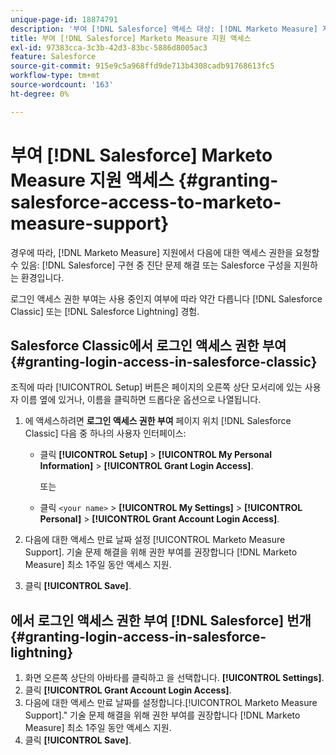 ```yaml
---
unique-page-id: 18874791
description: '부여 [!DNL Salesforce] 액세스 대상: [!DNL Marketo Measure] 지원 - [!DNL Marketo Measure]'
title: 부여 [!DNL Salesforce] Marketo Measure 지원 액세스
exl-id: 97383cca-3c3b-42d3-83bc-5886d8005ac3
feature: Salesforce
source-git-commit: 915e9c5a968ffd9de713b4308cadb91768613fc5
workflow-type: tm+mt
source-wordcount: '163'
ht-degree: 0%

---
```


# 부여 [!DNL Salesforce] Marketo Measure 지원 액세스 {#granting-salesforce-access-to-marketo-measure-support}

경우에 따라, [!DNL Marketo Measure] 지원에서 다음에 대한 액세스 권한을 요청할 수 있음: [!DNL Salesforce] 구현 중 진단 문제 해결 또는 Salesforce 구성을 지원하는 환경입니다.

로그인 액세스 권한 부여는 사용 중인지 여부에 따라 약간 다릅니다 [!DNL Salesforce Classic] 또는 [!DNL Salesforce Lightning] 경험.

## Salesforce Classic에서 로그인 액세스 권한 부여 {#granting-login-access-in-salesforce-classic}

조직에 따라 [!UICONTROL Setup] 버튼은 페이지의 오른쪽 상단 모서리에 있는 사용자 이름 옆에 있거나, 이름을 클릭하면 드롭다운 옵션으로 나열됩니다.

1. 에 액세스하려면 **로그인 액세스 권한 부여** 페이지 위치 [!DNL Salesforce Classic] 다음 중 하나의 사용자 인터페이스:

   * 클릭 **[!UICONTROL Setup]** > **[!UICONTROL My Personal Information]** > **[!UICONTROL Grant Login Access]**.

     또는

   * 클릭 `<your name>` > **[!UICONTROL My Settings]** > **[!UICONTROL Personal]** > **[!UICONTROL Grant Account Login Access]**.

1. 다음에 대한 액세스 만료 날짜 설정 [!UICONTROL Marketo Measure Support]. 기술 문제 해결을 위해 권한 부여를 권장합니다 [!DNL Marketo Measure] 최소 1주일 동안 액세스 지원.
1. 클릭 **[!UICONTROL Save]**.

## 에서 로그인 액세스 권한 부여 [!DNL Salesforce] 번개 {#granting-login-access-in-salesforce-lightning}

1. 화면 오른쪽 상단의 아바타를 클릭하고 을 선택합니다. **[!UICONTROL Settings]**.
1. 클릭 **[!UICONTROL Grant Account Login Access]**.
1. 다음에 대한 액세스 만료 날짜를 설정합니다.[!UICONTROL Marketo Measure Support].&quot; 기술 문제 해결을 위해 권한 부여를 권장합니다 [!DNL Marketo Measure] 최소 1주일 동안 액세스 지원.
1. 클릭 **[!UICONTROL Save]**.

